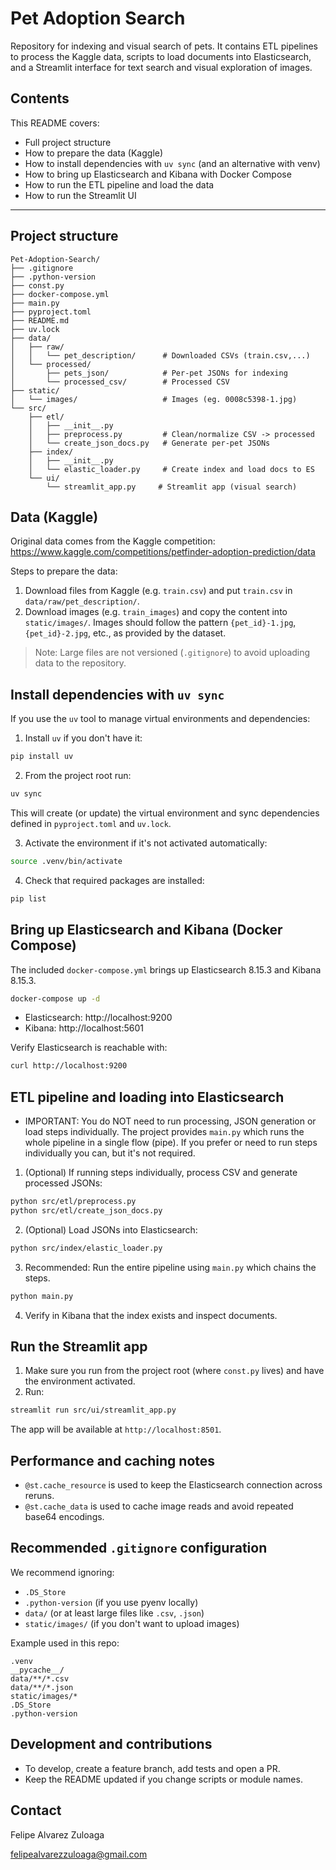 # Pet Adoption Search

Repository for indexing and visual search of pets. It contains ETL pipelines to process the Kaggle data, scripts to load documents into Elasticsearch, and a Streamlit interface for text search and visual exploration of images.

## Contents

This README covers:

- Full project structure
- How to prepare the data (Kaggle)
- How to install dependencies with `uv sync` (and an alternative with venv)
- How to bring up Elasticsearch and Kibana with Docker Compose
- How to run the ETL pipeline and load the data
- How to run the Streamlit UI

---

## Project structure

```
Pet-Adoption-Search/
├── .gitignore
├── .python-version
├── const.py
├── docker-compose.yml
├── main.py
├── pyproject.toml
├── README.md
├── uv.lock
├── data/
│   ├── raw/
│   │   └── pet_description/      # Downloaded CSVs (train.csv,...)
│   └── processed/
│       ├── pets_json/            # Per-pet JSONs for indexing
│       └── processed_csv/        # Processed CSV
├── static/
│   └── images/                   # Images (eg. 0008c5398-1.jpg)
└── src/
	├── etl/
	│   ├── __init__.py
	│   ├── preprocess.py         # Clean/normalize CSV -> processed
	│   └── create_json_docs.py   # Generate per-pet JSONs
	├── index/
	│   ├── __init__.py
	│   └── elastic_loader.py     # Create index and load docs to ES
	└── ui/
		└── streamlit_app.py     # Streamlit app (visual search)
```

## Data (Kaggle)

Original data comes from the Kaggle competition: https://www.kaggle.com/competitions/petfinder-adoption-prediction/data

Steps to prepare the data:

1. Download files from Kaggle (e.g. `train.csv`) and put `train.csv` in `data/raw/pet_description/`.
2. Download images (e.g. `train_images`) and copy the content into `static/images/`. Images should follow the pattern `{pet_id}-1.jpg`, `{pet_id}-2.jpg`, etc., as provided by the dataset.

> Note: Large files are not versioned (`.gitignore`) to avoid uploading data to the repository.

## Install dependencies with `uv sync`

If you use the `uv` tool to manage virtual environments and dependencies:

1. Install `uv` if you don't have it:

```bash
pip install uv
```

2. From the project root run:

```bash
uv sync
```

This will create (or update) the virtual environment and sync dependencies defined in `pyproject.toml` and `uv.lock`.

3. Activate the environment if it's not activated automatically:

```bash
source .venv/bin/activate
```

4. Check that required packages are installed:

```bash
pip list
```

## Bring up Elasticsearch and Kibana (Docker Compose)

The included `docker-compose.yml` brings up Elasticsearch 8.15.3 and Kibana 8.15.3.

```bash
docker-compose up -d
```

- Elasticsearch: http://localhost:9200
- Kibana: http://localhost:5601

Verify Elasticsearch is reachable with:

```bash
curl http://localhost:9200
```

## ETL pipeline and loading into Elasticsearch

- IMPORTANT: You do NOT need to run processing, JSON generation or load steps individually. The project provides `main.py` which runs the whole pipeline in a single flow (pipe). If you prefer or need to run steps individually you can, but it's not required.

1. (Optional) If running steps individually, process CSV and generate processed JSONs:

```bash
python src/etl/preprocess.py
python src/etl/create_json_docs.py
```

2. (Optional) Load JSONs into Elasticsearch:

```bash
python src/index/elastic_loader.py
```

3. Recommended: Run the entire pipeline using `main.py` which chains the steps.

```bash
python main.py
```

4. Verify in Kibana that the index exists and inspect documents.

## Run the Streamlit app

1. Make sure you run from the project root (where `const.py` lives) and have the environment activated.
2. Run:

```bash
streamlit run src/ui/streamlit_app.py
```

The app will be available at `http://localhost:8501`.

## Performance and caching notes

- `@st.cache_resource` is used to keep the Elasticsearch connection across reruns.
- `@st.cache_data` is used to cache image reads and avoid repeated base64 encodings.

## Recommended `.gitignore` configuration

We recommend ignoring:

- `.DS_Store`
- `.python-version` (if you use pyenv locally)
- `data/` (or at least large files like `.csv`, `.json`)
- `static/images/` (if you don't want to upload images)

Example used in this repo:

```
.venv
__pycache__/
data/**/*.csv
data/**/*.json
static/images/*
.DS_Store
.python-version
```

## Development and contributions

- To develop, create a feature branch, add tests and open a PR.
- Keep the README updated if you change scripts or module names.

## Contact

Felipe Alvarez Zuloaga

felipealvarezzuloaga@gmail.com
